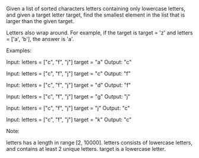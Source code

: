 
Given a list of sorted characters letters containing only lowercase letters, and given a target letter target, find the smallest element in the list that is larger than the given target.

Letters also wrap around.  For example, if the target is target = 'z' and letters = ['a', 'b'], the answer is 'a'.


Examples:

Input:
letters = ["c", "f", "j"]
target = "a"
Output: "c"

Input:
letters = ["c", "f", "j"]
target = "c"
Output: "f"

Input:
letters = ["c", "f", "j"]
target = "d"
Output: "f"

Input:
letters = ["c", "f", "j"]
target = "g"
Output: "j"

Input:
letters = ["c", "f", "j"]
target = "j"
Output: "c"

Input:
letters = ["c", "f", "j"]
target = "k"
Output: "c"



Note:

letters has a length in range [2, 10000].
letters consists of lowercase letters, and contains at least 2 unique letters.
target is a lowercase letter.

